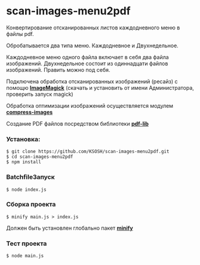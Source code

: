 # scan-images-menu2pdf
Конвертирование отсканированных листов каждодневного меню в файлы pdf.

Обробатывается два типа меню. Каждодневное и Двухнедельное.

Каждодневное меню одного файла включает в себя два файла изображений. Двухнедельное состоит из одиннадцати файлов изображений. Править можно под себя.

Подключена обработка отсканированных изображений (ресайз) с помощю [**ImageMagick**](https://imagemagick.org/script/download.php) (скачать и установить от имени Администратора, проверить запуск magick)

Обработка оптимизации изображений осуществляется модулем [**compress-images**](https://github.com/semiromid/compress-images)

Создание PDF файлов посредством библиотеки [**pdf-lib**](https://pdf-lib.js.org/)

### Установка:
```Batchfile
$ git clone https://github.com/KSOSH/scan-images-menu2pdf.git
$ cd scan-images-menu2pdf
$ npm install
```
### BatchfileЗапуск
```
$ node index.js
```
### Сборка проекта
```Batchfile
$ minify main.js > index.js
```
Должен быть установлен глобально пакет [**minify**](https://www.npmjs.com/package/minify)
### Тест проекта
```Batchfile
$ node main.js
```

